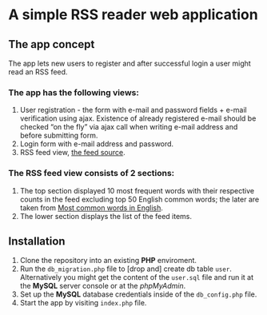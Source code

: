 # A simple RSS reader web application

## The app concept
The app lets new users to register and after successful login a user might read an RSS feed.

### The app has the following views:
1. User registration - the form with e-mail and password fields + e-mail verification using ajax.
Existence of already registered e-mail should be checked “on the fly” via ajax call when writing e-mail
address and before submitting form.
2. Login form with e-mail address and password.
3. RSS feed view, [the feed source](https://www.theregister.co.uk/software/headlines.atom).

### The RSS feed view consists of 2 sections:
 1. The top section displayed 10 most frequent words with their respective counts in the feed excluding top 50 English common words; the later are taken from [Most common words in English](https://en.wikipedia.org/wiki/Most_common_words_in_English).
 2. The lower section displays the list of the feed items.
 
## Installation
1. Clone the repository into an existing **PHP** enviroment.
2. Run the ``db_migration.php`` file to [drop  and] create db table `user`. Alternatively you might get the content of the ``user.sql`` file and run it at the **MySQL** server console or at the *phpMyAdmin*. 
3. Set up the **MySQL** database credentials inside of the ``db_config.php`` file.
4. Start the app by visiting ``index.php`` file.
